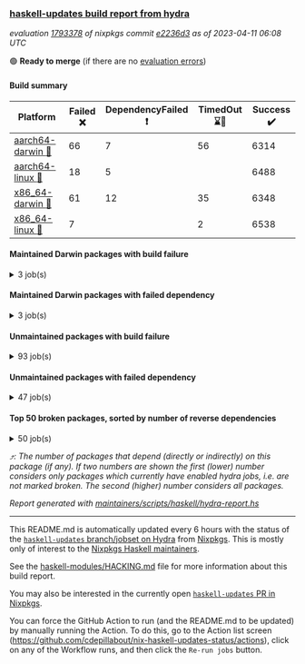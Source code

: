 ### [haskell-updates build report from hydra](https://hydra.nixos.org/jobset/nixpkgs/haskell-updates)
*evaluation [1793378](https://hydra.nixos.org/eval/1793378) of nixpkgs commit [e2236d3](https://github.com/NixOS/nixpkgs/commits/e2236d303f31485fed8f4e0886337c58d854f7df) as of 2023-04-11 06:08 UTC*

:green_circle: **Ready to merge** (if there are no [evaluation errors](https://hydra.nixos.org/jobset/nixpkgs/haskell-updates))

#### Build summary

 | Platform | Failed :x: | DependencyFailed :heavy_exclamation_mark: | TimedOut :hourglass::no_entry_sign: | Success :heavy_check_mark: | 
 | --- | --- | --- | --- | --- | 
 | [aarch64-darwin :green_apple:](https://hydra.nixos.org/eval/1793378?filter=.aarch64-darwin) | 66 | 7 | 56 | 6314 | 
 | [aarch64-linux :iphone:](https://hydra.nixos.org/eval/1793378?filter=.aarch64-linux) | 18 | 5 |  | 6488 | 
 | [x86_64-darwin :apple:](https://hydra.nixos.org/eval/1793378?filter=.x86_64-darwin) | 61 | 12 | 35 | 6348 | 
 | [x86_64-linux :penguin:](https://hydra.nixos.org/eval/1793378?filter=.x86_64-linux) | 7 |  | 2 | 6538 | 
#### Maintained Darwin packages with build failure
<details><summary>3 job(s) </summary>

- [ ] [gitit](https://hydra.nixos.org/eval/1793378?filter=gitit) @Profpatsch @sternenseemann
  - [[:green_apple::x:]](https://hydra.nixos.org/build/215310502) [[:apple::heavy_check_mark:]](https://hydra.nixos.org/build/215309222) [toplevel](https://hydra.nixos.org/eval/1793378?filter=gitit)
  - [[:green_apple::heavy_check_mark:]](https://hydra.nixos.org/build/215303115) [[:apple::heavy_check_mark:]](https://hydra.nixos.org/build/215302838) [haskellPackages](https://hydra.nixos.org/eval/1793378?filter=haskellPackages.gitit)
</details>

#### Maintained Darwin packages with failed dependency
<details><summary>3 job(s) </summary>

- [ ] [nvfetcher](https://hydra.nixos.org/eval/1793378?filter=nvfetcher) @berberman
  - [[:green_apple::heavy_exclamation_mark:]](https://hydra.nixos.org/build/215378934) [[:apple::heavy_check_mark:]](https://hydra.nixos.org/build/215378940) [toplevel](https://hydra.nixos.org/eval/1793378?filter=nvfetcher)
  - [[:green_apple::heavy_exclamation_mark:]](https://hydra.nixos.org/build/215378937) [[:apple::heavy_check_mark:]](https://hydra.nixos.org/build/215378941) [haskellPackages](https://hydra.nixos.org/eval/1793378?filter=haskellPackages.nvfetcher)
</details>

#### Unmaintained packages with build failure
<details><summary>93 job(s) </summary>

- [ ] [ghc-lib-parser](https://hydra.nixos.org/eval/1793378?filter=ghc-lib-parser)  :arrow_heading_up: 25 | 68
  - [[:green_apple::heavy_check_mark:]](https://hydra.nixos.org/build/214152737) [[:iphone::heavy_check_mark:]](https://hydra.nixos.org/build/214132606) [[:apple::heavy_check_mark:]](https://hydra.nixos.org/build/214143564) [[:penguin::heavy_check_mark:]](https://hydra.nixos.org/build/214131464) [haskell.packages.ghc8107](https://hydra.nixos.org/eval/1793378?filter=haskell.packages.ghc8107.ghc-lib-parser)
  -  [[:iphone::heavy_check_mark:]](https://hydra.nixos.org/build/214142960) [[:apple::heavy_check_mark:]](https://hydra.nixos.org/build/214150857) [[:penguin::heavy_check_mark:]](https://hydra.nixos.org/build/214157196) [haskell.packages.ghc884](https://hydra.nixos.org/eval/1793378?filter=haskell.packages.ghc884.ghc-lib-parser)
  - [[:green_apple::heavy_check_mark:]](https://hydra.nixos.org/build/214150925) [[:iphone::heavy_check_mark:]](https://hydra.nixos.org/build/214146030) [[:apple::heavy_check_mark:]](https://hydra.nixos.org/build/214142844) [[:penguin::heavy_check_mark:]](https://hydra.nixos.org/build/214146460) [haskell.packages.ghc902](https://hydra.nixos.org/eval/1793378?filter=haskell.packages.ghc902.ghc-lib-parser)
  - [[:green_apple::heavy_check_mark:]](https://hydra.nixos.org/build/214149438) [[:iphone::heavy_check_mark:]](https://hydra.nixos.org/build/214142601) [[:apple::heavy_check_mark:]](https://hydra.nixos.org/build/214150059) [[:penguin::heavy_check_mark:]](https://hydra.nixos.org/build/214146661) [haskell.packages.ghc924](https://hydra.nixos.org/eval/1793378?filter=haskell.packages.ghc924.ghc-lib-parser)
  - [[:green_apple::heavy_check_mark:]](https://hydra.nixos.org/build/214156081) [[:iphone::heavy_check_mark:]](https://hydra.nixos.org/build/214144157) [[:apple::heavy_check_mark:]](https://hydra.nixos.org/build/214144221) [[:penguin::heavy_check_mark:]](https://hydra.nixos.org/build/214136222) [haskell.packages.ghc925](https://hydra.nixos.org/eval/1793378?filter=haskell.packages.ghc925.ghc-lib-parser)
  - [[:green_apple::heavy_check_mark:]](https://hydra.nixos.org/build/214141586) [[:iphone::heavy_check_mark:]](https://hydra.nixos.org/build/214153896) [[:apple::heavy_check_mark:]](https://hydra.nixos.org/build/214139781) [[:penguin::heavy_check_mark:]](https://hydra.nixos.org/build/214147860) [haskell.packages.ghc926](https://hydra.nixos.org/eval/1793378?filter=haskell.packages.ghc926.ghc-lib-parser)
  - [[:green_apple::heavy_check_mark:]](https://hydra.nixos.org/build/214131887) [[:iphone::heavy_check_mark:]](https://hydra.nixos.org/build/214135636) [[:apple::heavy_check_mark:]](https://hydra.nixos.org/build/214134095) [[:penguin::heavy_check_mark:]](https://hydra.nixos.org/build/214146976) [haskell.packages.ghc927](https://hydra.nixos.org/eval/1793378?filter=haskell.packages.ghc927.ghc-lib-parser)
  - [[:green_apple::heavy_check_mark:]](https://hydra.nixos.org/build/214132590) [[:iphone::heavy_check_mark:]](https://hydra.nixos.org/build/214131228) [[:apple::heavy_check_mark:]](https://hydra.nixos.org/build/214143061) [[:penguin::heavy_check_mark:]](https://hydra.nixos.org/build/214134785) [haskell.packages.ghc944](https://hydra.nixos.org/eval/1793378?filter=haskell.packages.ghc944.ghc-lib-parser)
  - [[:green_apple::heavy_check_mark:]](https://hydra.nixos.org/build/215303175) [[:iphone::x:]](https://hydra.nixos.org/build/215305798) [[:apple::heavy_check_mark:]](https://hydra.nixos.org/build/215306232) [[:penguin::heavy_check_mark:]](https://hydra.nixos.org/build/215311113) [haskell.packages.ghc961](https://hydra.nixos.org/eval/1793378?filter=haskell.packages.ghc961.ghc-lib-parser)
  - [[:green_apple::heavy_check_mark:]](https://hydra.nixos.org/build/214150872) [[:iphone::heavy_check_mark:]](https://hydra.nixos.org/build/214147560) [[:apple::heavy_check_mark:]](https://hydra.nixos.org/build/214132914) [[:penguin::heavy_check_mark:]](https://hydra.nixos.org/build/214153086) [haskellPackages](https://hydra.nixos.org/eval/1793378?filter=haskellPackages.ghc-lib-parser)
- [ ] [[:green_apple::heavy_check_mark:]](https://hydra.nixos.org/build/214141789) [[:iphone::heavy_check_mark:]](https://hydra.nixos.org/build/214134943) [[:apple::x:]](https://hydra.nixos.org/build/214146726) [[:penguin::heavy_check_mark:]](https://hydra.nixos.org/build/214135673) [haskellPackages.di-core](https://hydra.nixos.org/eval/1793378?filter=haskellPackages.di-core)  :arrow_heading_up: 8 | 11
- [ ] [[:green_apple::heavy_check_mark:]](https://hydra.nixos.org/build/215310254) [[:iphone::heavy_check_mark:]](https://hydra.nixos.org/build/215310915) [[:apple::x:]](https://hydra.nixos.org/build/215306998) [[:penguin::heavy_check_mark:]](https://hydra.nixos.org/build/215306514) [haskellPackages.spatial-math](https://hydra.nixos.org/eval/1793378?filter=haskellPackages.spatial-math)  :arrow_heading_up: 3 | 8
- [ ] [[:green_apple::x:]](https://hydra.nixos.org/build/215304155) [[:iphone::x:]](https://hydra.nixos.org/build/215303530) [[:apple::heavy_check_mark:]](https://hydra.nixos.org/build/215307689) [[:penguin::heavy_check_mark:]](https://hydra.nixos.org/build/215303840) [haskellPackages.hw-simd](https://hydra.nixos.org/eval/1793378?filter=haskellPackages.hw-simd)  :arrow_heading_up: 1 | 8
- [ ] [[:green_apple::x:]](https://hydra.nixos.org/build/215459101) [[:iphone::heavy_check_mark:]](https://hydra.nixos.org/build/215459047) [[:apple::x:]](https://hydra.nixos.org/build/215459069) [[:penguin::heavy_check_mark:]](https://hydra.nixos.org/build/215459092) [haskellPackages.inline-r](https://hydra.nixos.org/eval/1793378?filter=haskellPackages.inline-r)  :arrow_heading_up: 1 | 4
- [ ] [[:green_apple::heavy_check_mark:]](https://hydra.nixos.org/build/214134274) [[:iphone::x:]](https://hydra.nixos.org/build/214149550) [[:apple::heavy_check_mark:]](https://hydra.nixos.org/build/214142318) [[:penguin::heavy_check_mark:]](https://hydra.nixos.org/build/214144617) [haskellPackages.long-double](https://hydra.nixos.org/eval/1793378?filter=haskellPackages.long-double)  :arrow_heading_up: 1 | 2
- [ ] [[:green_apple::x:]](https://hydra.nixos.org/build/215303094) [[:iphone::heavy_check_mark:]](https://hydra.nixos.org/build/215305321) [[:apple::x:]](https://hydra.nixos.org/build/215307505) [[:penguin::heavy_check_mark:]](https://hydra.nixos.org/build/215307872) [haskellPackages.posix-socket](https://hydra.nixos.org/eval/1793378?filter=haskellPackages.posix-socket)  :arrow_heading_up: 1 | 2
- [ ] [[:green_apple::x:]](https://hydra.nixos.org/build/215310942) [[:iphone::heavy_check_mark:]](https://hydra.nixos.org/build/215308400) [[:apple::x:]](https://hydra.nixos.org/build/215306181) [[:penguin::heavy_check_mark:]](https://hydra.nixos.org/build/215308213) [haskellPackages.gi-gdkx11](https://hydra.nixos.org/eval/1793378?filter=haskellPackages.gi-gdkx11)  :arrow_heading_up: 1 | 1
- [ ] [[:green_apple::heavy_check_mark:]](https://hydra.nixos.org/build/215309053) [[:iphone::x:]](https://hydra.nixos.org/build/215302362) [[:apple::heavy_check_mark:]](https://hydra.nixos.org/build/215310229) [[:penguin::heavy_check_mark:]](https://hydra.nixos.org/build/215308593) [haskellPackages.nlopt-haskell](https://hydra.nixos.org/eval/1793378?filter=haskellPackages.nlopt-haskell)  :arrow_heading_up: 1 | 1
- [ ] [[:green_apple::x:]](https://hydra.nixos.org/build/214141221) [[:iphone::heavy_check_mark:]](https://hydra.nixos.org/build/214151880) [[:apple::x:]](https://hydra.nixos.org/build/214152662) [[:penguin::heavy_check_mark:]](https://hydra.nixos.org/build/214142865) [haskellPackages.openal-ffi](https://hydra.nixos.org/eval/1793378?filter=haskellPackages.openal-ffi)  :arrow_heading_up: 1 | 1
- [ ] [[:apple::x:]](https://hydra.nixos.org/build/215305536) [[:penguin::heavy_check_mark:]](https://hydra.nixos.org/build/215312608) [haskellPackages.swisstable](https://hydra.nixos.org/eval/1793378?filter=haskellPackages.swisstable)  :arrow_heading_up: 1 | 1
- [ ] [[:green_apple::heavy_check_mark:]](https://hydra.nixos.org/build/214146944) [[:iphone::x:]](https://hydra.nixos.org/build/214145294) [[:apple::heavy_check_mark:]](https://hydra.nixos.org/build/214134328) [[:penguin::heavy_check_mark:]](https://hydra.nixos.org/build/214151749) [haskellPackages.freetype2](https://hydra.nixos.org/eval/1793378?filter=haskellPackages.freetype2)  :arrow_heading_up: 0 | 10
- [ ] [[:green_apple::x:]](https://hydra.nixos.org/build/215310785) [[:iphone::heavy_check_mark:]](https://hydra.nixos.org/build/215310953) [[:apple::x:]](https://hydra.nixos.org/build/215302646) [[:penguin::heavy_check_mark:]](https://hydra.nixos.org/build/215306860) [haskellPackages.pipes-zlib](https://hydra.nixos.org/eval/1793378?filter=haskellPackages.pipes-zlib)  :arrow_heading_up: 0 | 5
- [ ] [[:green_apple::x:]](https://hydra.nixos.org/build/215306589) [[:iphone::heavy_check_mark:]](https://hydra.nixos.org/build/215305904) [[:apple::heavy_check_mark:]](https://hydra.nixos.org/build/215313212) [[:penguin::heavy_check_mark:]](https://hydra.nixos.org/build/215304607) [haskellPackages.streams](https://hydra.nixos.org/eval/1793378?filter=haskellPackages.streams)  :arrow_heading_up: 0 | 5
- [ ] [[:green_apple::x:]](https://hydra.nixos.org/build/215305654) [[:iphone::heavy_check_mark:]](https://hydra.nixos.org/build/215303385) [[:apple::heavy_check_mark:]](https://hydra.nixos.org/build/215306500) [[:penguin::heavy_check_mark:]](https://hydra.nixos.org/build/215310336) [haskellPackages.folds](https://hydra.nixos.org/eval/1793378?filter=haskellPackages.folds)  :arrow_heading_up: 0 | 3
- [ ] [[:green_apple::x:]](https://hydra.nixos.org/build/215308253) [[:iphone::heavy_check_mark:]](https://hydra.nixos.org/build/215301477) [[:apple::heavy_check_mark:]](https://hydra.nixos.org/build/215306397) [[:penguin::heavy_check_mark:]](https://hydra.nixos.org/build/215309320) [haskellPackages.gauge](https://hydra.nixos.org/eval/1793378?filter=haskellPackages.gauge)  :arrow_heading_up: 0 | 3
- [ ] [[:green_apple::x:]](https://hydra.nixos.org/build/214148657) [[:iphone::x:]](https://hydra.nixos.org/build/214133658) [[:apple::heavy_check_mark:]](https://hydra.nixos.org/build/214137156) [[:penguin::heavy_check_mark:]](https://hydra.nixos.org/build/214136660) [haskellPackages.picosat](https://hydra.nixos.org/eval/1793378?filter=haskellPackages.picosat)  :arrow_heading_up: 0 | 3
- [ ] [[:green_apple::x:]](https://hydra.nixos.org/build/214148397) [[:iphone::heavy_check_mark:]](https://hydra.nixos.org/build/214136877) [[:apple::heavy_check_mark:]](https://hydra.nixos.org/build/214137485) [[:penguin::heavy_check_mark:]](https://hydra.nixos.org/build/214138587) [haskellPackages.LibZip](https://hydra.nixos.org/eval/1793378?filter=haskellPackages.LibZip)  :arrow_heading_up: 0 | 2
- [ ] [[:green_apple::heavy_check_mark:]](https://hydra.nixos.org/build/214507009) [[:iphone::x:]](https://hydra.nixos.org/build/214503119) [[:apple::heavy_check_mark:]](https://hydra.nixos.org/build/214494591) [[:penguin::heavy_check_mark:]](https://hydra.nixos.org/build/214503477) [haskellPackages.quic](https://hydra.nixos.org/eval/1793378?filter=haskellPackages.quic)  :arrow_heading_up: 0 | 2
- [ ] [[:green_apple::x:]](https://hydra.nixos.org/build/214500891) [[:iphone::heavy_check_mark:]](https://hydra.nixos.org/build/214499813) [[:apple::heavy_check_mark:]](https://hydra.nixos.org/build/214504248) [[:penguin::heavy_check_mark:]](https://hydra.nixos.org/build/214505205) [haskellPackages.rocksdb-haskell](https://hydra.nixos.org/eval/1793378?filter=haskellPackages.rocksdb-haskell)  :arrow_heading_up: 0 | 2
- [ ] [[:green_apple::x:]](https://hydra.nixos.org/build/214772411) [[:iphone::heavy_check_mark:]](https://hydra.nixos.org/build/214772187) [[:apple::x:]](https://hydra.nixos.org/build/214772224) [[:penguin::heavy_check_mark:]](https://hydra.nixos.org/build/214772377) [haskellPackages.h-raylib](https://hydra.nixos.org/eval/1793378?filter=haskellPackages.h-raylib)  :arrow_heading_up: 0 | 1
- [ ] [[:green_apple::x:]](https://hydra.nixos.org/build/214141306) [[:iphone::heavy_check_mark:]](https://hydra.nixos.org/build/214138240) [[:apple::x:]](https://hydra.nixos.org/build/214143679) [[:penguin::heavy_check_mark:]](https://hydra.nixos.org/build/214132798) [haskellPackages.hamid](https://hydra.nixos.org/eval/1793378?filter=haskellPackages.hamid)  :arrow_heading_up: 0 | 1
- [ ] [[:green_apple::heavy_check_mark:]](https://hydra.nixos.org/build/215302965) [[:iphone::heavy_check_mark:]](https://hydra.nixos.org/build/215302724) [[:apple::x:]](https://hydra.nixos.org/build/215303783) [[:penguin::heavy_check_mark:]](https://hydra.nixos.org/build/215306869) [haskellPackages.hmatrix-morpheus](https://hydra.nixos.org/eval/1793378?filter=haskellPackages.hmatrix-morpheus)  :arrow_heading_up: 0 | 1
- [ ] [[:green_apple::x:]](https://hydra.nixos.org/build/214133968) [[:iphone::heavy_check_mark:]](https://hydra.nixos.org/build/214156099) [[:apple::x:]](https://hydra.nixos.org/build/214143711) [[:penguin::heavy_check_mark:]](https://hydra.nixos.org/build/214140909) [haskellPackages.huckleberry](https://hydra.nixos.org/eval/1793378?filter=haskellPackages.huckleberry)  :arrow_heading_up: 0 | 1
- [ ] [[:green_apple::x:]](https://hydra.nixos.org/build/214145745) [[:iphone::heavy_check_mark:]](https://hydra.nixos.org/build/214156245) [[:apple::x:]](https://hydra.nixos.org/build/214141632) [[:penguin::heavy_check_mark:]](https://hydra.nixos.org/build/214155150) [haskellPackages.select](https://hydra.nixos.org/eval/1793378?filter=haskellPackages.select)  :arrow_heading_up: 0 | 1
- [ ] [[:green_apple::heavy_check_mark:]](https://hydra.nixos.org/build/215303912) [[:iphone::x:]](https://hydra.nixos.org/build/215312587) [[:apple::x:]](https://hydra.nixos.org/build/215310985) [[:penguin::x:]](https://hydra.nixos.org/build/215309582) [haskellPackages.simple-vec3](https://hydra.nixos.org/eval/1793378?filter=haskellPackages.simple-vec3)  :arrow_heading_up: 0 | 1
- [ ] [[:green_apple::x:]](https://hydra.nixos.org/build/214153812) [[:iphone::heavy_check_mark:]](https://hydra.nixos.org/build/214146662) [[:apple::x:]](https://hydra.nixos.org/build/214136287) [[:penguin::heavy_check_mark:]](https://hydra.nixos.org/build/214147572) [haskellPackages.sysinfo](https://hydra.nixos.org/eval/1793378?filter=haskellPackages.sysinfo)  :arrow_heading_up: 0 | 1
- [ ] [[:green_apple::heavy_check_mark:]](https://hydra.nixos.org/build/215312332) [[:iphone::heavy_check_mark:]](https://hydra.nixos.org/build/215304847) [[:apple::x:]](https://hydra.nixos.org/build/215313484) [[:penguin::heavy_check_mark:]](https://hydra.nixos.org/build/215306234) [haskellPackages.FractalArt](https://hydra.nixos.org/eval/1793378?filter=haskellPackages.FractalArt) 
- [ ] [[:green_apple::heavy_check_mark:]](https://hydra.nixos.org/build/214157397) [[:iphone::x:]](https://hydra.nixos.org/build/214136263) [[:apple::heavy_check_mark:]](https://hydra.nixos.org/build/214141126) [[:penguin::heavy_check_mark:]](https://hydra.nixos.org/build/214153805) [haskellPackages.HsASA](https://hydra.nixos.org/eval/1793378?filter=haskellPackages.HsASA) 
- [ ] [[:green_apple::x:]](https://hydra.nixos.org/build/214134999) [[:iphone::heavy_check_mark:]](https://hydra.nixos.org/build/214157288) [[:apple::x:]](https://hydra.nixos.org/build/214142578) [[:penguin::heavy_check_mark:]](https://hydra.nixos.org/build/214149630) [haskellPackages.al](https://hydra.nixos.org/eval/1793378?filter=haskellPackages.al) 
- [ ] [[:green_apple::heavy_check_mark:]](https://hydra.nixos.org/build/214502771) [[:iphone::heavy_check_mark:]](https://hydra.nixos.org/build/214502511) [[:apple::x:]](https://hydra.nixos.org/build/214496305) [[:penguin::heavy_check_mark:]](https://hydra.nixos.org/build/214494735) [haskellPackages.churros](https://hydra.nixos.org/eval/1793378?filter=haskellPackages.churros) 
- [ ] [[:green_apple::heavy_check_mark:]](https://hydra.nixos.org/build/214146953) [[:iphone::heavy_check_mark:]](https://hydra.nixos.org/build/214137813) [[:apple::x:]](https://hydra.nixos.org/build/214137621) [[:penguin::heavy_check_mark:]](https://hydra.nixos.org/build/214153200) [haskellPackages.env-extra](https://hydra.nixos.org/eval/1793378?filter=haskellPackages.env-extra) 
- [ ] [[:green_apple::x:]](https://hydra.nixos.org/build/215310678) [[:iphone::heavy_check_mark:]](https://hydra.nixos.org/build/215306417) [[:apple::x:]](https://hydra.nixos.org/build/215310748) [[:penguin::heavy_check_mark:]](https://hydra.nixos.org/build/215310810) [haskellPackages.epub-tools](https://hydra.nixos.org/eval/1793378?filter=haskellPackages.epub-tools) 
- [ ] [[:green_apple::x:]](https://hydra.nixos.org/build/214147932) [[:iphone::heavy_check_mark:]](https://hydra.nixos.org/build/214140002) [[:apple::heavy_check_mark:]](https://hydra.nixos.org/build/214136673) [[:penguin::heavy_check_mark:]](https://hydra.nixos.org/build/214150873) [haskellPackages.executable-hash](https://hydra.nixos.org/eval/1793378?filter=haskellPackages.executable-hash) 
- [ ] [[:green_apple::x:]](https://hydra.nixos.org/build/215310565) [[:iphone::x:]](https://hydra.nixos.org/build/215303161) [[:apple::x:]](https://hydra.nixos.org/build/215301484) [[:penguin::x:]](https://hydra.nixos.org/build/215306368) [haskellPackages.fix-imports](https://hydra.nixos.org/eval/1793378?filter=haskellPackages.fix-imports) 
- [ ] [[:green_apple::x:]](https://hydra.nixos.org/build/214135226) [[:iphone::heavy_check_mark:]](https://hydra.nixos.org/build/214134337) [[:apple::x:]](https://hydra.nixos.org/build/214133687) [[:penguin::heavy_check_mark:]](https://hydra.nixos.org/build/214134720) [haskellPackages.float128](https://hydra.nixos.org/eval/1793378?filter=haskellPackages.float128) 
- [ ] [[:green_apple::x:]](https://hydra.nixos.org/build/214508158) [[:iphone::heavy_check_mark:]](https://hydra.nixos.org/build/214496089) [[:apple::x:]](https://hydra.nixos.org/build/214503377) [[:penguin::heavy_check_mark:]](https://hydra.nixos.org/build/214501931) [haskellPackages.fudgets](https://hydra.nixos.org/eval/1793378?filter=haskellPackages.fudgets) 
- [ ] [[:green_apple::x:]](https://hydra.nixos.org/build/215309430) [[:iphone::x:]](https://hydra.nixos.org/build/215311663) [[:apple::x:]](https://hydra.nixos.org/build/215301940) [[:penguin::x:]](https://hydra.nixos.org/build/215303659) [haskellPackages.generic-persistence](https://hydra.nixos.org/eval/1793378?filter=haskellPackages.generic-persistence) 
- [ ] [[:green_apple::x:]](https://hydra.nixos.org/build/215304005) [[:iphone::heavy_check_mark:]](https://hydra.nixos.org/build/215304930) [[:apple::x:]](https://hydra.nixos.org/build/215310333) [[:penguin::heavy_check_mark:]](https://hydra.nixos.org/build/215306522) [haskellPackages.gerrit](https://hydra.nixos.org/eval/1793378?filter=haskellPackages.gerrit) 
- [ ] [[:green_apple::x:]](https://hydra.nixos.org/build/215312403) [[:apple::x:]](https://hydra.nixos.org/build/215302280) [haskellPackages.gi-gtkosxapplication](https://hydra.nixos.org/eval/1793378?filter=haskellPackages.gi-gtkosxapplication) 
- [ ] [[:green_apple::x:]](https://hydra.nixos.org/build/215305496) [[:apple::x:]](https://hydra.nixos.org/build/215307467) [haskellPackages.gtk-mac-integration](https://hydra.nixos.org/eval/1793378?filter=haskellPackages.gtk-mac-integration) 
- [ ] [[:green_apple::x:]](https://hydra.nixos.org/build/215306747) [[:iphone::heavy_check_mark:]](https://hydra.nixos.org/build/215304672) [[:apple::x:]](https://hydra.nixos.org/build/215308242) [[:penguin::heavy_check_mark:]](https://hydra.nixos.org/build/215310490) [haskellPackages.gtk-traymanager](https://hydra.nixos.org/eval/1793378?filter=haskellPackages.gtk-traymanager) 
- [ ] [[:green_apple::x:]](https://hydra.nixos.org/build/215303745) [[:apple::x:]](https://hydra.nixos.org/build/215307393) [haskellPackages.gtk3-mac-integration](https://hydra.nixos.org/eval/1793378?filter=haskellPackages.gtk3-mac-integration) 
- [ ] [[:green_apple::x:]](https://hydra.nixos.org/build/215305243) [[:iphone::heavy_check_mark:]](https://hydra.nixos.org/build/215307737) [[:apple::x:]](https://hydra.nixos.org/build/215308311) [[:penguin::heavy_check_mark:]](https://hydra.nixos.org/build/215306933) [haskellPackages.highlight](https://hydra.nixos.org/eval/1793378?filter=haskellPackages.highlight) 
- [ ] [[:green_apple::x:]](https://hydra.nixos.org/build/215310384) [[:iphone::heavy_check_mark:]](https://hydra.nixos.org/build/215311363) [[:apple::x:]](https://hydra.nixos.org/build/215302807) [[:penguin::heavy_check_mark:]](https://hydra.nixos.org/build/215304124) [haskellPackages.hinotify-conduit](https://hydra.nixos.org/eval/1793378?filter=haskellPackages.hinotify-conduit) 
- [ ] [[:green_apple::x:]](https://hydra.nixos.org/build/214156295) [[:iphone::heavy_check_mark:]](https://hydra.nixos.org/build/214145796) [[:apple::x:]](https://hydra.nixos.org/build/214147180) [[:penguin::heavy_check_mark:]](https://hydra.nixos.org/build/214157678) [haskellPackages.hsshellscript](https://hydra.nixos.org/eval/1793378?filter=haskellPackages.hsshellscript) 
- [ ] [[:green_apple::x:]](https://hydra.nixos.org/build/214145882) [[:iphone::heavy_check_mark:]](https://hydra.nixos.org/build/214147797) [[:apple::x:]](https://hydra.nixos.org/build/214133768) [[:penguin::heavy_check_mark:]](https://hydra.nixos.org/build/214154054) [haskellPackages.hssourceinfo](https://hydra.nixos.org/eval/1793378?filter=haskellPackages.hssourceinfo) 
- [ ] [[:green_apple::x:]](https://hydra.nixos.org/build/214142552) [[:iphone::heavy_check_mark:]](https://hydra.nixos.org/build/214140737) [[:apple::x:]](https://hydra.nixos.org/build/214149553) [[:penguin::heavy_check_mark:]](https://hydra.nixos.org/build/214134415) [haskellPackages.hunspell-hs](https://hydra.nixos.org/eval/1793378?filter=haskellPackages.hunspell-hs) 
- [ ] [[:apple::x:]](https://hydra.nixos.org/build/215307916) [[:penguin::heavy_check_mark:]](https://hydra.nixos.org/build/215306418) [haskellPackages.inline-asm](https://hydra.nixos.org/eval/1793378?filter=haskellPackages.inline-asm) 
- [ ] [[:green_apple::x:]](https://hydra.nixos.org/build/214499769) [[:iphone::heavy_check_mark:]](https://hydra.nixos.org/build/214500971) [[:apple::x:]](https://hydra.nixos.org/build/214496739) [[:penguin::heavy_check_mark:]](https://hydra.nixos.org/build/214498617) [haskellPackages.interprocess](https://hydra.nixos.org/eval/1793378?filter=haskellPackages.interprocess) 
- [ ] [[:green_apple::x:]](https://hydra.nixos.org/build/215307398) [[:iphone::heavy_check_mark:]](https://hydra.nixos.org/build/215313391) [[:apple::x:]](https://hydra.nixos.org/build/215313189) [[:penguin::heavy_check_mark:]](https://hydra.nixos.org/build/215307813) [haskellPackages.intricacy](https://hydra.nixos.org/eval/1793378?filter=haskellPackages.intricacy) 
- [ ] [[:green_apple::x:]](https://hydra.nixos.org/build/215302907) [[:iphone::heavy_check_mark:]](https://hydra.nixos.org/build/215302680) [[:apple::x:]](https://hydra.nixos.org/build/215308590) [[:penguin::heavy_check_mark:]](https://hydra.nixos.org/build/215310386) [haskellPackages.ipcvar](https://hydra.nixos.org/eval/1793378?filter=haskellPackages.ipcvar) 
- [ ] [[:green_apple::x:]](https://hydra.nixos.org/build/214150388) [[:apple::x:]](https://hydra.nixos.org/build/214155935) [haskellPackages.kqueue](https://hydra.nixos.org/eval/1793378?filter=haskellPackages.kqueue) 
- [ ] [[:green_apple::x:]](https://hydra.nixos.org/build/214505246) [[:iphone::heavy_check_mark:]](https://hydra.nixos.org/build/214499200) [[:apple::heavy_check_mark:]](https://hydra.nixos.org/build/214495666) [[:penguin::heavy_check_mark:]](https://hydra.nixos.org/build/214500012) [haskellPackages.leveldb-haskell-fork](https://hydra.nixos.org/eval/1793378?filter=haskellPackages.leveldb-haskell-fork) 
- [ ] [[:green_apple::x:]](https://hydra.nixos.org/build/214136249) [[:iphone::heavy_check_mark:]](https://hydra.nixos.org/build/214135202) [[:apple::x:]](https://hydra.nixos.org/build/214135419) [[:penguin::heavy_check_mark:]](https://hydra.nixos.org/build/214135717) [haskellPackages.linux-framebuffer](https://hydra.nixos.org/eval/1793378?filter=haskellPackages.linux-framebuffer) 
- [ ] [[:green_apple::x:]](https://hydra.nixos.org/build/215312994) [[:iphone::heavy_check_mark:]](https://hydra.nixos.org/build/215307154) [[:apple::x:]](https://hydra.nixos.org/build/215308194) [[:penguin::heavy_check_mark:]](https://hydra.nixos.org/build/215310593) [haskellPackages.mediawiki2latex](https://hydra.nixos.org/eval/1793378?filter=haskellPackages.mediawiki2latex) 
- [ ] [[:green_apple::x:]](https://hydra.nixos.org/build/214508933) [[:iphone::heavy_check_mark:]](https://hydra.nixos.org/build/214503394) [[:apple::x:]](https://hydra.nixos.org/build/214500842) [[:penguin::heavy_check_mark:]](https://hydra.nixos.org/build/214506470) [haskellPackages.memfd](https://hydra.nixos.org/eval/1793378?filter=haskellPackages.memfd) 
- [ ] [[:green_apple::x:]](https://hydra.nixos.org/build/214148286) [[:iphone::heavy_check_mark:]](https://hydra.nixos.org/build/214133115) [[:apple::x:]](https://hydra.nixos.org/build/214152231) [[:penguin::heavy_check_mark:]](https://hydra.nixos.org/build/214146907) [haskellPackages.memzero](https://hydra.nixos.org/eval/1793378?filter=haskellPackages.memzero) 
- [ ] [[:green_apple::x:]](https://hydra.nixos.org/build/215311565) [[:iphone::heavy_check_mark:]](https://hydra.nixos.org/build/215310956) [[:apple::x:]](https://hydra.nixos.org/build/215310715) [[:penguin::heavy_check_mark:]](https://hydra.nixos.org/build/215304765) [haskellPackages.nix-serve-ng](https://hydra.nixos.org/eval/1793378?filter=haskellPackages.nix-serve-ng) 
- [ ] [[:green_apple::heavy_check_mark:]](https://hydra.nixos.org/build/215305441) [[:iphone::heavy_check_mark:]](https://hydra.nixos.org/build/215304570) [[:apple::x:]](https://hydra.nixos.org/build/215307622) [[:penguin::x:]](https://hydra.nixos.org/build/215309501) [haskellPackages.openai-hs](https://hydra.nixos.org/eval/1793378?filter=haskellPackages.openai-hs) 
- [ ] [[:green_apple::x:]](https://hydra.nixos.org/build/215302738) [[:iphone::heavy_check_mark:]](https://hydra.nixos.org/build/215310506) [[:apple::heavy_check_mark:]](https://hydra.nixos.org/build/215310454) [[:penguin::heavy_check_mark:]](https://hydra.nixos.org/build/215307848) [haskellPackages.perceptual-hash](https://hydra.nixos.org/eval/1793378?filter=haskellPackages.perceptual-hash) 
- [ ] [[:green_apple::x:]](https://hydra.nixos.org/build/215304782) [[:iphone::heavy_check_mark:]](https://hydra.nixos.org/build/215309633) [[:apple::x:]](https://hydra.nixos.org/build/215304095) [[:penguin::heavy_check_mark:]](https://hydra.nixos.org/build/215306872) [haskellPackages.persistent-pagination](https://hydra.nixos.org/eval/1793378?filter=haskellPackages.persistent-pagination) 
- [ ] [[:green_apple::x:]](https://hydra.nixos.org/build/215304163) [[:iphone::heavy_check_mark:]](https://hydra.nixos.org/build/215301410) [[:apple::x:]](https://hydra.nixos.org/build/215302720) [[:penguin::heavy_check_mark:]](https://hydra.nixos.org/build/215309308) [haskellPackages.phatsort](https://hydra.nixos.org/eval/1793378?filter=haskellPackages.phatsort) 
- [ ] [[:green_apple::x:]](https://hydra.nixos.org/build/215306720) [[:iphone::heavy_check_mark:]](https://hydra.nixos.org/build/215309190) [[:apple::x:]](https://hydra.nixos.org/build/215305783) [[:penguin::heavy_check_mark:]](https://hydra.nixos.org/build/215304167) [haskellPackages.ping-wrapper](https://hydra.nixos.org/eval/1793378?filter=haskellPackages.ping-wrapper) 
- [ ] [[:green_apple::x:]](https://hydra.nixos.org/build/214154380) [[:iphone::heavy_check_mark:]](https://hydra.nixos.org/build/214152962) [[:apple::x:]](https://hydra.nixos.org/build/214154667) [[:penguin::heavy_check_mark:]](https://hydra.nixos.org/build/214133450) [haskellPackages.posix-timer](https://hydra.nixos.org/eval/1793378?filter=haskellPackages.posix-timer) 
- [ ] [[:green_apple::x:]](https://hydra.nixos.org/build/214500394) [[:iphone::heavy_check_mark:]](https://hydra.nixos.org/build/214504596) [[:apple::x:]](https://hydra.nixos.org/build/214497651) [[:penguin::heavy_check_mark:]](https://hydra.nixos.org/build/214503051) [haskellPackages.procex](https://hydra.nixos.org/eval/1793378?filter=haskellPackages.procex) 
- [ ] [[:green_apple::x:]](https://hydra.nixos.org/build/215308819) [[:iphone::x:]](https://hydra.nixos.org/build/215308929) [[:apple::x:]](https://hydra.nixos.org/build/215309612) [[:penguin::x:]](https://hydra.nixos.org/build/215308028) [haskellPackages.proquint](https://hydra.nixos.org/eval/1793378?filter=haskellPackages.proquint) 
- [ ] [[:green_apple::x:]](https://hydra.nixos.org/build/214142265) [[:iphone::heavy_check_mark:]](https://hydra.nixos.org/build/214153470) [[:apple::x:]](https://hydra.nixos.org/build/214137802) [[:penguin::heavy_check_mark:]](https://hydra.nixos.org/build/214133063) [haskellPackages.pthread](https://hydra.nixos.org/eval/1793378?filter=haskellPackages.pthread) 
- [ ] [[:green_apple::x:]](https://hydra.nixos.org/build/215306306) [[:iphone::heavy_check_mark:]](https://hydra.nixos.org/build/215309476) [[:apple::x:]](https://hydra.nixos.org/build/215306801) [[:penguin::heavy_check_mark:]](https://hydra.nixos.org/build/215308184) [haskellPackages.sandwich-webdriver](https://hydra.nixos.org/eval/1793378?filter=haskellPackages.sandwich-webdriver) 
- [ ] [[:green_apple::x:]](https://hydra.nixos.org/build/215303849) [[:iphone::heavy_check_mark:]](https://hydra.nixos.org/build/215311513) [[:apple::x:]](https://hydra.nixos.org/build/215309630) [[:penguin::hourglass::no_entry_sign:]](https://hydra.nixos.org/build/215301543) [haskellPackages.servant-serialization](https://hydra.nixos.org/eval/1793378?filter=haskellPackages.servant-serialization) 
- [ ] [[:green_apple::heavy_check_mark:]](https://hydra.nixos.org/build/215302433) [[:iphone::x:]](https://hydra.nixos.org/build/215301428) [[:apple::heavy_check_mark:]](https://hydra.nixos.org/build/215302884) [[:penguin::heavy_check_mark:]](https://hydra.nixos.org/build/215301814) [haskellPackages.significant-figures](https://hydra.nixos.org/eval/1793378?filter=haskellPackages.significant-figures) 
- [ ] [[:green_apple::x:]](https://hydra.nixos.org/build/215302821) [[:iphone::heavy_check_mark:]](https://hydra.nixos.org/build/215310572) [[:apple::x:]](https://hydra.nixos.org/build/215303732) [[:penguin::heavy_check_mark:]](https://hydra.nixos.org/build/215308273) [haskellPackages.tailfile-hinotify](https://hydra.nixos.org/eval/1793378?filter=haskellPackages.tailfile-hinotify) 
- [ ] [[:iphone::x:]](https://hydra.nixos.org/build/214143286) [[:penguin::heavy_check_mark:]](https://hydra.nixos.org/build/214139712) [haskellPackages.tasty-papi](https://hydra.nixos.org/eval/1793378?filter=haskellPackages.tasty-papi) 
- [ ] [[:green_apple::x:]](https://hydra.nixos.org/build/215311880) [[:iphone::heavy_check_mark:]](https://hydra.nixos.org/build/215305525) [[:apple::heavy_check_mark:]](https://hydra.nixos.org/build/215303580) [[:penguin::heavy_check_mark:]](https://hydra.nixos.org/build/215312742) [haskellPackages.tdlib](https://hydra.nixos.org/eval/1793378?filter=haskellPackages.tdlib) 
- [ ] [[:green_apple::x:]](https://hydra.nixos.org/build/215307502) [[:iphone::x:]](https://hydra.nixos.org/build/215304916) [[:apple::x:]](https://hydra.nixos.org/build/215311889) [[:penguin::x:]](https://hydra.nixos.org/build/215310171) [haskellPackages.wai-token-bucket-ratelimiter](https://hydra.nixos.org/eval/1793378?filter=haskellPackages.wai-token-bucket-ratelimiter) 
- [ ] [[:green_apple::x:]](https://hydra.nixos.org/build/215305246) [[:iphone::x:]](https://hydra.nixos.org/build/215311424) [[:apple::x:]](https://hydra.nixos.org/build/215310761) [[:penguin::x:]](https://hydra.nixos.org/build/215307928) [haskellPackages.webauthn](https://hydra.nixos.org/eval/1793378?filter=haskellPackages.webauthn) 
- [ ] [[:green_apple::x:]](https://hydra.nixos.org/build/214149413) [[:iphone::x:]](https://hydra.nixos.org/build/214151410) [[:apple::heavy_check_mark:]](https://hydra.nixos.org/build/214156616) [[:penguin::heavy_check_mark:]](https://hydra.nixos.org/build/214137684) [haskellPackages.wiringPi](https://hydra.nixos.org/eval/1793378?filter=haskellPackages.wiringPi) 
- [ ] [[:green_apple::x:]](https://hydra.nixos.org/build/214557577) [[:iphone::heavy_check_mark:]](https://hydra.nixos.org/build/214557582) [[:apple::heavy_check_mark:]](https://hydra.nixos.org/build/214557596) [[:penguin::heavy_check_mark:]](https://hydra.nixos.org/build/214557662) [tests.haskell.writers](https://hydra.nixos.org/eval/1793378?filter=tests.haskell.writers) 
- [ ] [[:green_apple::x:]](https://hydra.nixos.org/build/215311589) [[:iphone::x:]](https://hydra.nixos.org/build/215301494) [[:apple::heavy_check_mark:]](https://hydra.nixos.org/build/215306866) [[:penguin::heavy_check_mark:]](https://hydra.nixos.org/build/215311900) [haskellPackages.x86-64bit](https://hydra.nixos.org/eval/1793378?filter=haskellPackages.x86-64bit) 
- [ ] [[:green_apple::x:]](https://hydra.nixos.org/build/214133701) [[:iphone::heavy_check_mark:]](https://hydra.nixos.org/build/214134878) [[:apple::x:]](https://hydra.nixos.org/build/214133047) [[:penguin::heavy_check_mark:]](https://hydra.nixos.org/build/214133563) [haskellPackages.xmonad-utils](https://hydra.nixos.org/eval/1793378?filter=haskellPackages.xmonad-utils) 
- [ ] [[:green_apple::x:]](https://hydra.nixos.org/build/214135816) [[:iphone::heavy_check_mark:]](https://hydra.nixos.org/build/214154285) [[:apple::x:]](https://hydra.nixos.org/build/214148394) [[:penguin::heavy_check_mark:]](https://hydra.nixos.org/build/214131148) [haskellPackages.yoga](https://hydra.nixos.org/eval/1793378?filter=haskellPackages.yoga) 
- [ ] [[:green_apple::x:]](https://hydra.nixos.org/build/214156289) [[:iphone::heavy_check_mark:]](https://hydra.nixos.org/build/214141469) [[:apple::x:]](https://hydra.nixos.org/build/214136996) [[:penguin::heavy_check_mark:]](https://hydra.nixos.org/build/214148297) [haskellPackages.zot](https://hydra.nixos.org/eval/1793378?filter=haskellPackages.zot) 
- [ ] [[:green_apple::x:]](https://hydra.nixos.org/build/214150105) [[:iphone::heavy_check_mark:]](https://hydra.nixos.org/build/214148758) [[:apple::x:]](https://hydra.nixos.org/build/214147645) [[:penguin::heavy_check_mark:]](https://hydra.nixos.org/build/214140867) [haskellPackages.zxcvbn-c](https://hydra.nixos.org/eval/1793378?filter=haskellPackages.zxcvbn-c) 
</details>

#### Unmaintained packages with failed dependency
<details><summary>47 job(s) </summary>

- [ ] [ghc-lib-parser-ex](https://hydra.nixos.org/eval/1793378?filter=ghc-lib-parser-ex)  :arrow_heading_up: 17 | 39
  - [[:green_apple::heavy_check_mark:]](https://hydra.nixos.org/build/215305167) [[:iphone::heavy_check_mark:]](https://hydra.nixos.org/build/215304529) [[:apple::heavy_check_mark:]](https://hydra.nixos.org/build/215309158) [[:penguin::heavy_check_mark:]](https://hydra.nixos.org/build/215306714) [haskell.packages.ghc8107](https://hydra.nixos.org/eval/1793378?filter=haskell.packages.ghc8107.ghc-lib-parser-ex)
  -  [[:iphone::heavy_check_mark:]](https://hydra.nixos.org/build/215310853) [[:apple::heavy_check_mark:]](https://hydra.nixos.org/build/215312843) [[:penguin::heavy_check_mark:]](https://hydra.nixos.org/build/215308054) [haskell.packages.ghc884](https://hydra.nixos.org/eval/1793378?filter=haskell.packages.ghc884.ghc-lib-parser-ex)
  - [[:green_apple::heavy_check_mark:]](https://hydra.nixos.org/build/215304724) [[:iphone::heavy_check_mark:]](https://hydra.nixos.org/build/215312151) [[:apple::heavy_check_mark:]](https://hydra.nixos.org/build/215302909) [[:penguin::heavy_check_mark:]](https://hydra.nixos.org/build/215301292) [haskell.packages.ghc902](https://hydra.nixos.org/eval/1793378?filter=haskell.packages.ghc902.ghc-lib-parser-ex)
  - [[:green_apple::heavy_check_mark:]](https://hydra.nixos.org/build/215312481) [[:iphone::heavy_check_mark:]](https://hydra.nixos.org/build/215311611) [[:apple::heavy_check_mark:]](https://hydra.nixos.org/build/215312945) [[:penguin::heavy_check_mark:]](https://hydra.nixos.org/build/215304825) [haskell.packages.ghc924](https://hydra.nixos.org/eval/1793378?filter=haskell.packages.ghc924.ghc-lib-parser-ex)
  - [[:green_apple::heavy_check_mark:]](https://hydra.nixos.org/build/215312914) [[:iphone::heavy_check_mark:]](https://hydra.nixos.org/build/215302626) [[:apple::heavy_check_mark:]](https://hydra.nixos.org/build/215309893) [[:penguin::heavy_check_mark:]](https://hydra.nixos.org/build/215309003) [haskell.packages.ghc925](https://hydra.nixos.org/eval/1793378?filter=haskell.packages.ghc925.ghc-lib-parser-ex)
  - [[:green_apple::heavy_check_mark:]](https://hydra.nixos.org/build/215302109) [[:iphone::heavy_check_mark:]](https://hydra.nixos.org/build/215303471) [[:apple::heavy_check_mark:]](https://hydra.nixos.org/build/215303673) [[:penguin::heavy_check_mark:]](https://hydra.nixos.org/build/215303152) [haskell.packages.ghc926](https://hydra.nixos.org/eval/1793378?filter=haskell.packages.ghc926.ghc-lib-parser-ex)
  - [[:green_apple::heavy_check_mark:]](https://hydra.nixos.org/build/215309892) [[:iphone::heavy_check_mark:]](https://hydra.nixos.org/build/215310786) [[:apple::heavy_check_mark:]](https://hydra.nixos.org/build/215313117) [[:penguin::heavy_check_mark:]](https://hydra.nixos.org/build/215306161) [haskell.packages.ghc927](https://hydra.nixos.org/eval/1793378?filter=haskell.packages.ghc927.ghc-lib-parser-ex)
  - [[:green_apple::heavy_check_mark:]](https://hydra.nixos.org/build/215302185) [[:iphone::heavy_check_mark:]](https://hydra.nixos.org/build/215307797) [[:apple::heavy_check_mark:]](https://hydra.nixos.org/build/215308674) [[:penguin::heavy_check_mark:]](https://hydra.nixos.org/build/215301690) [haskell.packages.ghc944](https://hydra.nixos.org/eval/1793378?filter=haskell.packages.ghc944.ghc-lib-parser-ex)
  - [[:green_apple::heavy_check_mark:]](https://hydra.nixos.org/build/215305911) [[:iphone::heavy_exclamation_mark:]](https://hydra.nixos.org/build/215312710) [[:apple::heavy_check_mark:]](https://hydra.nixos.org/build/215302187) [[:penguin::heavy_check_mark:]](https://hydra.nixos.org/build/215310512) [haskell.packages.ghc961](https://hydra.nixos.org/eval/1793378?filter=haskell.packages.ghc961.ghc-lib-parser-ex)
  - [[:green_apple::heavy_check_mark:]](https://hydra.nixos.org/build/215309076) [[:iphone::heavy_check_mark:]](https://hydra.nixos.org/build/215302137) [[:apple::heavy_check_mark:]](https://hydra.nixos.org/build/215304984) [[:penguin::heavy_check_mark:]](https://hydra.nixos.org/build/215308871) [haskellPackages](https://hydra.nixos.org/eval/1793378?filter=haskellPackages.ghc-lib-parser-ex)
- [ ] [[:green_apple::heavy_check_mark:]](https://hydra.nixos.org/build/214149250) [[:iphone::heavy_check_mark:]](https://hydra.nixos.org/build/214134353) [[:apple::heavy_exclamation_mark:]](https://hydra.nixos.org/build/214155206) [[:penguin::heavy_check_mark:]](https://hydra.nixos.org/build/214146536) [haskellPackages.di-handle](https://hydra.nixos.org/eval/1793378?filter=haskellPackages.di-handle)  :arrow_heading_up: 6 | 9
- [ ] [[:green_apple::heavy_check_mark:]](https://hydra.nixos.org/build/214139580) [[:iphone::heavy_check_mark:]](https://hydra.nixos.org/build/214146585) [[:apple::heavy_exclamation_mark:]](https://hydra.nixos.org/build/214142512) [[:penguin::heavy_check_mark:]](https://hydra.nixos.org/build/214136982) [haskellPackages.di-monad](https://hydra.nixos.org/eval/1793378?filter=haskellPackages.di-monad)  :arrow_heading_up: 6 | 9
- [ ] [hoogle](https://hydra.nixos.org/eval/1793378?filter=hoogle)  :arrow_heading_up: 3 | 4
  - [[:green_apple::heavy_check_mark:]](https://hydra.nixos.org/build/215310208) [[:iphone::heavy_check_mark:]](https://hydra.nixos.org/build/215311001) [[:apple::heavy_check_mark:]](https://hydra.nixos.org/build/215308014) [[:penguin::heavy_check_mark:]](https://hydra.nixos.org/build/215309358) [haskell.packages.ghc8107](https://hydra.nixos.org/eval/1793378?filter=haskell.packages.ghc8107.hoogle)
  -  [[:iphone::heavy_check_mark:]](https://hydra.nixos.org/build/215310928) [[:apple::heavy_exclamation_mark:]](https://hydra.nixos.org/build/215311465) [[:penguin::heavy_check_mark:]](https://hydra.nixos.org/build/215307932) [haskell.packages.ghc884](https://hydra.nixos.org/eval/1793378?filter=haskell.packages.ghc884.hoogle)
  - [[:green_apple::heavy_check_mark:]](https://hydra.nixos.org/build/215302060) [[:iphone::heavy_check_mark:]](https://hydra.nixos.org/build/215304990) [[:apple::heavy_check_mark:]](https://hydra.nixos.org/build/215311128) [[:penguin::heavy_check_mark:]](https://hydra.nixos.org/build/215312209) [haskell.packages.ghc902](https://hydra.nixos.org/eval/1793378?filter=haskell.packages.ghc902.hoogle)
  - [[:green_apple::heavy_check_mark:]](https://hydra.nixos.org/build/215304771) [[:iphone::heavy_check_mark:]](https://hydra.nixos.org/build/215306311) [[:apple::heavy_check_mark:]](https://hydra.nixos.org/build/215312709) [[:penguin::heavy_check_mark:]](https://hydra.nixos.org/build/215301834) [haskell.packages.ghc924](https://hydra.nixos.org/eval/1793378?filter=haskell.packages.ghc924.hoogle)
  - [[:green_apple::hourglass::no_entry_sign:]](https://hydra.nixos.org/build/215308840) [[:iphone::heavy_check_mark:]](https://hydra.nixos.org/build/215303045) [[:apple::heavy_check_mark:]](https://hydra.nixos.org/build/215309072) [[:penguin::heavy_check_mark:]](https://hydra.nixos.org/build/215312502) [haskell.packages.ghc925](https://hydra.nixos.org/eval/1793378?filter=haskell.packages.ghc925.hoogle)
  - [[:green_apple::heavy_check_mark:]](https://hydra.nixos.org/build/215310232) [[:iphone::heavy_check_mark:]](https://hydra.nixos.org/build/215304460) [[:apple::heavy_check_mark:]](https://hydra.nixos.org/build/215308276) [[:penguin::heavy_check_mark:]](https://hydra.nixos.org/build/215310378) [haskell.packages.ghc926](https://hydra.nixos.org/eval/1793378?filter=haskell.packages.ghc926.hoogle)
  - [[:green_apple::heavy_check_mark:]](https://hydra.nixos.org/build/215311514) [[:iphone::heavy_check_mark:]](https://hydra.nixos.org/build/215313588) [[:apple::heavy_check_mark:]](https://hydra.nixos.org/build/215309601) [[:penguin::heavy_check_mark:]](https://hydra.nixos.org/build/215303470) [haskell.packages.ghc927](https://hydra.nixos.org/eval/1793378?filter=haskell.packages.ghc927.hoogle)
  - [[:green_apple::heavy_check_mark:]](https://hydra.nixos.org/build/215303931) [[:iphone::heavy_check_mark:]](https://hydra.nixos.org/build/215305043) [[:apple::heavy_check_mark:]](https://hydra.nixos.org/build/215307532) [[:penguin::heavy_check_mark:]](https://hydra.nixos.org/build/215309008) [haskell.packages.ghc944](https://hydra.nixos.org/eval/1793378?filter=haskell.packages.ghc944.hoogle)
  - [[:green_apple::heavy_check_mark:]](https://hydra.nixos.org/build/215309448) [[:iphone::heavy_check_mark:]](https://hydra.nixos.org/build/215303828) [[:apple::heavy_check_mark:]](https://hydra.nixos.org/build/215303394) [[:penguin::heavy_check_mark:]](https://hydra.nixos.org/build/215312036) [haskellPackages](https://hydra.nixos.org/eval/1793378?filter=haskellPackages.hoogle)
- [ ] [[:green_apple::heavy_check_mark:]](https://hydra.nixos.org/build/215302338) [[:iphone::heavy_check_mark:]](https://hydra.nixos.org/build/215313127) [[:apple::heavy_exclamation_mark:]](https://hydra.nixos.org/build/215309754) [[:penguin::heavy_check_mark:]](https://hydra.nixos.org/build/215306033) [haskellPackages.not-gloss](https://hydra.nixos.org/eval/1793378?filter=haskellPackages.not-gloss)  :arrow_heading_up: 2 | 3
- [ ] [[:green_apple::heavy_exclamation_mark:]](https://hydra.nixos.org/build/215302700) [[:iphone::heavy_exclamation_mark:]](https://hydra.nixos.org/build/215303273) [[:apple::heavy_check_mark:]](https://hydra.nixos.org/build/215307107) [[:penguin::heavy_check_mark:]](https://hydra.nixos.org/build/215307191) [haskellPackages.hw-dsv](https://hydra.nixos.org/eval/1793378?filter=haskellPackages.hw-dsv)  :arrow_heading_up: 0 | 3
- [ ] [[:green_apple::heavy_exclamation_mark:]](https://hydra.nixos.org/build/215311163) [[:iphone::heavy_check_mark:]](https://hydra.nixos.org/build/215310686) [[:apple::heavy_exclamation_mark:]](https://hydra.nixos.org/build/215305390) [[:penguin::heavy_check_mark:]](https://hydra.nixos.org/build/215303535) [haskellPackages.network-dns](https://hydra.nixos.org/eval/1793378?filter=haskellPackages.network-dns)  :arrow_heading_up: 0 | 1
- [ ] [[:green_apple::heavy_exclamation_mark:]](https://hydra.nixos.org/build/215459086) [[:iphone::heavy_check_mark:]](https://hydra.nixos.org/build/215459084) [[:apple::heavy_exclamation_mark:]](https://hydra.nixos.org/build/215459094) [[:penguin::heavy_check_mark:]](https://hydra.nixos.org/build/215459060) [haskellPackages.H](https://hydra.nixos.org/eval/1793378?filter=haskellPackages.H) 
- [ ] [[:green_apple::heavy_check_mark:]](https://hydra.nixos.org/build/215310752) [[:iphone::heavy_check_mark:]](https://hydra.nixos.org/build/215310927) [[:apple::heavy_exclamation_mark:]](https://hydra.nixos.org/build/215309871) [[:penguin::heavy_check_mark:]](https://hydra.nixos.org/build/215311572) [haskellPackages.LPFP](https://hydra.nixos.org/eval/1793378?filter=haskellPackages.LPFP) 
- [ ] [ghc-lib](https://hydra.nixos.org/eval/1793378?filter=ghc-lib) 
  - [[:green_apple::heavy_check_mark:]](https://hydra.nixos.org/build/214153160) [[:iphone::heavy_check_mark:]](https://hydra.nixos.org/build/214131307) [[:apple::heavy_check_mark:]](https://hydra.nixos.org/build/214154914) [[:penguin::heavy_check_mark:]](https://hydra.nixos.org/build/214155940) [haskell.packages.ghc8107](https://hydra.nixos.org/eval/1793378?filter=haskell.packages.ghc8107.ghc-lib)
  -  [[:iphone::heavy_check_mark:]](https://hydra.nixos.org/build/214156375) [[:apple::heavy_check_mark:]](https://hydra.nixos.org/build/214135815) [[:penguin::heavy_check_mark:]](https://hydra.nixos.org/build/214147940) [haskell.packages.ghc884](https://hydra.nixos.org/eval/1793378?filter=haskell.packages.ghc884.ghc-lib)
  - [[:green_apple::heavy_check_mark:]](https://hydra.nixos.org/build/214154501) [[:iphone::heavy_check_mark:]](https://hydra.nixos.org/build/214140876) [[:apple::heavy_check_mark:]](https://hydra.nixos.org/build/214154889) [[:penguin::heavy_check_mark:]](https://hydra.nixos.org/build/214149945) [haskell.packages.ghc902](https://hydra.nixos.org/eval/1793378?filter=haskell.packages.ghc902.ghc-lib)
  - [[:green_apple::heavy_check_mark:]](https://hydra.nixos.org/build/214150234) [[:iphone::heavy_check_mark:]](https://hydra.nixos.org/build/214132058) [[:apple::heavy_check_mark:]](https://hydra.nixos.org/build/214149410) [[:penguin::heavy_check_mark:]](https://hydra.nixos.org/build/214137989) [haskell.packages.ghc924](https://hydra.nixos.org/eval/1793378?filter=haskell.packages.ghc924.ghc-lib)
  - [[:green_apple::heavy_check_mark:]](https://hydra.nixos.org/build/214139435) [[:iphone::heavy_check_mark:]](https://hydra.nixos.org/build/214141719) [[:apple::heavy_check_mark:]](https://hydra.nixos.org/build/214144612) [[:penguin::heavy_check_mark:]](https://hydra.nixos.org/build/214146175) [haskell.packages.ghc925](https://hydra.nixos.org/eval/1793378?filter=haskell.packages.ghc925.ghc-lib)
  - [[:green_apple::heavy_check_mark:]](https://hydra.nixos.org/build/214151067) [[:iphone::heavy_check_mark:]](https://hydra.nixos.org/build/214136881) [[:apple::heavy_check_mark:]](https://hydra.nixos.org/build/214142695) [[:penguin::heavy_check_mark:]](https://hydra.nixos.org/build/214149839) [haskell.packages.ghc926](https://hydra.nixos.org/eval/1793378?filter=haskell.packages.ghc926.ghc-lib)
  - [[:green_apple::heavy_check_mark:]](https://hydra.nixos.org/build/214142935) [[:iphone::heavy_check_mark:]](https://hydra.nixos.org/build/214153077) [[:apple::heavy_check_mark:]](https://hydra.nixos.org/build/214132463) [[:penguin::heavy_check_mark:]](https://hydra.nixos.org/build/214157037) [haskell.packages.ghc927](https://hydra.nixos.org/eval/1793378?filter=haskell.packages.ghc927.ghc-lib)
  - [[:green_apple::heavy_check_mark:]](https://hydra.nixos.org/build/214152397) [[:iphone::heavy_check_mark:]](https://hydra.nixos.org/build/214146960) [[:apple::heavy_check_mark:]](https://hydra.nixos.org/build/214147411) [[:penguin::heavy_check_mark:]](https://hydra.nixos.org/build/214156246) [haskell.packages.ghc944](https://hydra.nixos.org/eval/1793378?filter=haskell.packages.ghc944.ghc-lib)
  - [[:green_apple::heavy_check_mark:]](https://hydra.nixos.org/build/215305514) [[:iphone::heavy_exclamation_mark:]](https://hydra.nixos.org/build/215309694) [[:apple::heavy_check_mark:]](https://hydra.nixos.org/build/215302294) [[:penguin::heavy_check_mark:]](https://hydra.nixos.org/build/215313512) [haskell.packages.ghc961](https://hydra.nixos.org/eval/1793378?filter=haskell.packages.ghc961.ghc-lib)
  - [[:green_apple::heavy_check_mark:]](https://hydra.nixos.org/build/214138452) [[:iphone::heavy_check_mark:]](https://hydra.nixos.org/build/214150052) [[:apple::heavy_check_mark:]](https://hydra.nixos.org/build/214139866) [[:penguin::heavy_check_mark:]](https://hydra.nixos.org/build/214135997) [haskellPackages](https://hydra.nixos.org/eval/1793378?filter=haskellPackages.ghc-lib)
- [ ] [[:green_apple::heavy_check_mark:]](https://hydra.nixos.org/build/215304227) [[:iphone::heavy_exclamation_mark:]](https://hydra.nixos.org/build/215301636) [[:apple::heavy_check_mark:]](https://hydra.nixos.org/build/215309268) [[:penguin::heavy_check_mark:]](https://hydra.nixos.org/build/215304247) [haskellPackages.hmatrix-nlopt](https://hydra.nixos.org/eval/1793378?filter=haskellPackages.hmatrix-nlopt) 
- [ ] [[:apple::heavy_exclamation_mark:]](https://hydra.nixos.org/build/215313444) [[:penguin::heavy_check_mark:]](https://hydra.nixos.org/build/215304528) [haskellPackages.hs-swisstable-hashtables-class](https://hydra.nixos.org/eval/1793378?filter=haskellPackages.hs-swisstable-hashtables-class) 
- [ ] [[:green_apple::heavy_exclamation_mark:]](https://hydra.nixos.org/build/215459046) [[:iphone::heavy_check_mark:]](https://hydra.nixos.org/build/215459087) [[:apple::heavy_exclamation_mark:]](https://hydra.nixos.org/build/215459098) [[:penguin::heavy_check_mark:]](https://hydra.nixos.org/build/215459073) [haskellPackages.ihaskell-inline-r](https://hydra.nixos.org/eval/1793378?filter=haskellPackages.ihaskell-inline-r) 
- [ ] [[:green_apple::heavy_check_mark:]](https://hydra.nixos.org/build/215302441) [[:iphone::heavy_check_mark:]](https://hydra.nixos.org/build/215312723) [[:apple::heavy_exclamation_mark:]](https://hydra.nixos.org/build/215313047) [[:penguin::heavy_check_mark:]](https://hydra.nixos.org/build/215307843) [haskellPackages.learn-physics](https://hydra.nixos.org/eval/1793378?filter=haskellPackages.learn-physics) 
- [ ] [[:green_apple::heavy_check_mark:]](https://hydra.nixos.org/build/215313594) [[:iphone::heavy_check_mark:]](https://hydra.nixos.org/build/215305857) [[:apple::heavy_exclamation_mark:]](https://hydra.nixos.org/build/215301351) [[:penguin::heavy_check_mark:]](https://hydra.nixos.org/build/215305004) [haskellPackages.not-gloss-examples](https://hydra.nixos.org/eval/1793378?filter=haskellPackages.not-gloss-examples) 
- [ ] [[:green_apple::heavy_exclamation_mark:]](https://hydra.nixos.org/build/215301800) [[:iphone::heavy_check_mark:]](https://hydra.nixos.org/build/215302694) [[:apple::heavy_check_mark:]](https://hydra.nixos.org/build/215311641) [[:penguin::heavy_check_mark:]](https://hydra.nixos.org/build/215307272) [haskellPackages.piped](https://hydra.nixos.org/eval/1793378?filter=haskellPackages.piped) 
- [ ] [[:green_apple::heavy_check_mark:]](https://hydra.nixos.org/build/215306056) [[:iphone::heavy_exclamation_mark:]](https://hydra.nixos.org/build/215313004) [[:apple::heavy_check_mark:]](https://hydra.nixos.org/build/215312585) [[:penguin::heavy_check_mark:]](https://hydra.nixos.org/build/215302696) [haskellPackages.rounded-hw](https://hydra.nixos.org/eval/1793378?filter=haskellPackages.rounded-hw) 
- [ ] [[:green_apple::heavy_exclamation_mark:]](https://hydra.nixos.org/build/214152418) [[:iphone::heavy_check_mark:]](https://hydra.nixos.org/build/214148871) [[:apple::heavy_exclamation_mark:]](https://hydra.nixos.org/build/214132736) [[:penguin::heavy_check_mark:]](https://hydra.nixos.org/build/214132252) [haskellPackages.xbattbar](https://hydra.nixos.org/eval/1793378?filter=haskellPackages.xbattbar) 
</details>

#### Top 50 broken packages, sorted by number of reverse dependencies
<details><summary>50 job(s) </summary>

[amazonka-core](https://packdeps.haskellers.com/reverse/amazonka-core) :arrow_heading_up: 188  
[gogol-core](https://packdeps.haskellers.com/reverse/gogol-core) :arrow_heading_up: 184  
[haskell98](https://packdeps.haskellers.com/reverse/haskell98) :arrow_heading_up: 153  
[enumerator](https://packdeps.haskellers.com/reverse/enumerator) :arrow_heading_up: 56  
[util](https://packdeps.haskellers.com/reverse/util) :arrow_heading_up: 49  
[derive](https://packdeps.haskellers.com/reverse/derive) :arrow_heading_up: 48  
[amazonka](https://packdeps.haskellers.com/reverse/amazonka) :arrow_heading_up: 46  
[cgi](https://packdeps.haskellers.com/reverse/cgi) :arrow_heading_up: 46  
[accelerate](https://packdeps.haskellers.com/reverse/accelerate) :arrow_heading_up: 42  
[TypeCompose](https://packdeps.haskellers.com/reverse/TypeCompose) :arrow_heading_up: 40  
[PrimitiveArray](https://packdeps.haskellers.com/reverse/PrimitiveArray) :arrow_heading_up: 35  
[rank1dynamic](https://packdeps.haskellers.com/reverse/rank1dynamic) :arrow_heading_up: 33  
[distributed-static](https://packdeps.haskellers.com/reverse/distributed-static) :arrow_heading_up: 31  
[distributed-process](https://packdeps.haskellers.com/reverse/distributed-process) :arrow_heading_up: 30  
[iteratee](https://packdeps.haskellers.com/reverse/iteratee) :arrow_heading_up: 29  
[storablevector](https://packdeps.haskellers.com/reverse/storablevector) :arrow_heading_up: 29  
[polysemy-resume](https://packdeps.haskellers.com/reverse/polysemy-resume) :arrow_heading_up: 27  
[sydtest](https://packdeps.haskellers.com/reverse/sydtest) :arrow_heading_up: 27  
[polysemy-conc](https://packdeps.haskellers.com/reverse/polysemy-conc) :arrow_heading_up: 26  
[crypto-numbers](https://packdeps.haskellers.com/reverse/crypto-numbers) :arrow_heading_up: 25  
[either-unwrap](https://packdeps.haskellers.com/reverse/either-unwrap) :arrow_heading_up: 25  
[polysemy-log](https://packdeps.haskellers.com/reverse/polysemy-log) :arrow_heading_up: 24  
[crypto-pubkey](https://packdeps.haskellers.com/reverse/crypto-pubkey) :arrow_heading_up: 22  
[haskelldb](https://packdeps.haskellers.com/reverse/haskelldb) :arrow_heading_up: 22  
[wxdirect](https://packdeps.haskellers.com/reverse/wxdirect) :arrow_heading_up: 22  
[BiobaseTypes](https://packdeps.haskellers.com/reverse/BiobaseTypes) :arrow_heading_up: 21  
[alg](https://packdeps.haskellers.com/reverse/alg) :arrow_heading_up: 21  
[amazonka-s3](https://packdeps.haskellers.com/reverse/amazonka-s3) :arrow_heading_up: 21  
[mmsyn2](https://packdeps.haskellers.com/reverse/mmsyn2) :arrow_heading_up: 21  
[wxc](https://packdeps.haskellers.com/reverse/wxc) :arrow_heading_up: 21  
[biocore](https://packdeps.haskellers.com/reverse/biocore) :arrow_heading_up: 20  
[bzlib](https://packdeps.haskellers.com/reverse/bzlib) :arrow_heading_up: 20  
[exon](https://packdeps.haskellers.com/reverse/exon) :arrow_heading_up: 20  
[wxcore](https://packdeps.haskellers.com/reverse/wxcore) :arrow_heading_up: 20  
[attoparsec-enumerator](https://packdeps.haskellers.com/reverse/attoparsec-enumerator) :arrow_heading_up: 19  
[bytestring-show](https://packdeps.haskellers.com/reverse/bytestring-show) :arrow_heading_up: 19  
[fay](https://packdeps.haskellers.com/reverse/fay) :arrow_heading_up: 19  
[gi-soup](https://packdeps.haskellers.com/reverse/gi-soup) :arrow_heading_up: 19  
[incipit](https://packdeps.haskellers.com/reverse/incipit) :arrow_heading_up: 19  
[wx](https://packdeps.haskellers.com/reverse/wx) :arrow_heading_up: 19  
[BiobaseENA](https://packdeps.haskellers.com/reverse/BiobaseENA) :arrow_heading_up: 18  
[asn1-data](https://packdeps.haskellers.com/reverse/asn1-data) :arrow_heading_up: 18  
[dbus-core](https://packdeps.haskellers.com/reverse/dbus-core) :arrow_heading_up: 18  
[gtksourceview2](https://packdeps.haskellers.com/reverse/gtksourceview2) :arrow_heading_up: 18  
[hsc3](https://packdeps.haskellers.com/reverse/hsc3) :arrow_heading_up: 18  
[polysemy-process](https://packdeps.haskellers.com/reverse/polysemy-process) :arrow_heading_up: 18  
[ukrainian-phonetics-basic](https://packdeps.haskellers.com/reverse/ukrainian-phonetics-basic) :arrow_heading_up: 18  
[BiobaseXNA](https://packdeps.haskellers.com/reverse/BiobaseXNA) :arrow_heading_up: 17  
[HGamer3D-Data](https://packdeps.haskellers.com/reverse/HGamer3D-Data) :arrow_heading_up: 17  
[certificate](https://packdeps.haskellers.com/reverse/certificate) :arrow_heading_up: 17  
</details>


*:arrow_heading_up:: The number of packages that depend (directly or indirectly) on this package (if any). If two numbers are shown the first (lower) number considers only packages which currently have enabled hydra jobs, i.e. are not marked broken. The second (higher) number considers all packages.*

*Report generated with [maintainers/scripts/haskell/hydra-report.hs](https://github.com/NixOS/nixpkgs/blob/haskell-updates/maintainers/scripts/haskell/hydra-report.hs)*


----------------------------------------------------------------------

This README.md is automatically updated every 6 hours with the status of the
[`haskell-updates` branch/jobset on Hydra](https://hydra.nixos.org/jobset/nixpkgs/haskell-updates)
from [Nixpkgs](https://github.com/NixOS/nixpkgs).  This is mostly only of
interest to the [Nixpkgs Haskell maintainers](https://github.com/orgs/NixOS/teams/haskell).

See the
[haskell-modules/HACKING.md](https://github.com/NixOS/nixpkgs/blob/haskell-updates/pkgs/development/haskell-modules/HACKING.md)
file for more information about this build report.

You may also be interested in the currently open
[`haskell-updates` PR in Nixpkgs](https://github.com/nixos/nixpkgs/pulls?q=is%3Apr+is%3Aopen+head%3Ahaskell-updates).

You can force the GitHub Action to run (and the README.md to be updated) by
manually running the Action.  To do this, go to the Action list screen
(https://github.com/cdepillabout/nix-haskell-updates-status/actions),
click on any of the Workflow runs, and then click the `Re-run jobs` button.
